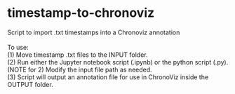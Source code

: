 # timestamp-to-chronoviz
Script to import .txt timestamps into a Chronoviz annotation
<br><br>
To use:<br>
(1) Move timestamp .txt files to the INPUT folder.<br>
(2) Run either the Jupyter notebook script (.ipynb) or the python script (.py).<br>
(NOTE for 2) Modify the input file path as needed.<br>
(3) Script will output an annotation file for use in ChronoViz inside the OUTPUT folder.<br>

